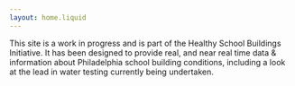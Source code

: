 ```yaml
---
layout: home.liquid
---
```


This site is a work in progress and is part of the Healthy School Buildings Initiative.
It has been designed to provide real, and near real time data & information
about Philadelphia school building conditions, including a look at the
lead in water testing currently being undertaken.
